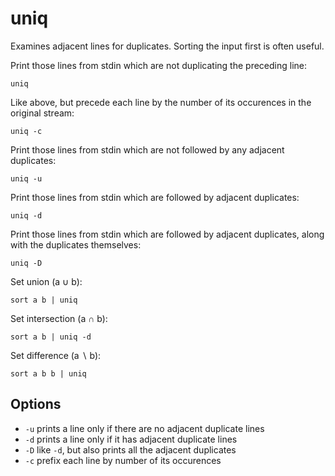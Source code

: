# uniq

Examines adjacent lines for duplicates. Sorting the input first is
often useful.

Print those lines from stdin which are not duplicating the preceding
line:

    uniq

Like above, but precede each line by the number of its occurences in
the original stream:

    uniq -c

Print those lines from stdin which are not followed by any adjacent
duplicates:

    uniq -u

Print those lines from stdin which are followed by adjacent duplicates:

    uniq -d

Print those lines from stdin which are followed by adjacent duplicates,
along with the duplicates themselves:

    uniq -D

Set union (a ∪ b):

    sort a b | uniq

Set intersection (a ∩ b):

    sort a b | uniq -d

Set difference (a ∖ b):

    sort a b b | uniq

## Options

- `-u` prints a line only if there are no adjacent duplicate lines
- `-d` prints a line only if it has adjacent duplicate lines
- `-D` like `-d`, but also prints all the adjacent duplicates
- `-c` prefix each line by number of its occurences
